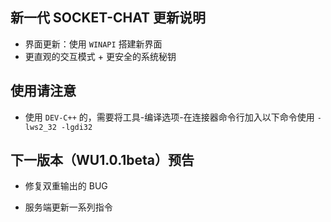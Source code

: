 ## 新一代 SOCKET-CHAT 更新说明

* 界面更新：使用 `WINAPI` 搭建新界面
* 更直观的交互模式 + 更安全的系统秘钥

## 使用请注意

* 使用 `DEV-C++` 的，需要将工具-编译选项-在连接器命令行加入以下命令使用 `-lws2_32 -lgdi32`

## 下一版本（WU1.0.1beta）预告

* 修复双重输出的 BUG

* 服务端更新一系列指令 
